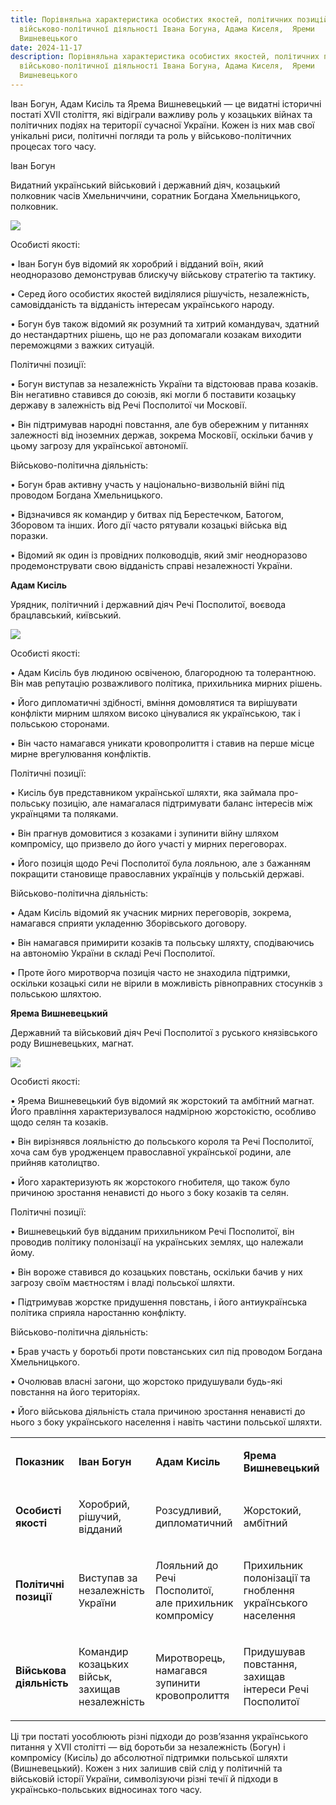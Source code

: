 ```yaml
---
title: Порівняльна характеристика особистих якостей, політичних позицій та
  військово-політичної діяльності Івана Богуна, Адама Киселя,  Яреми
  Вишневецького
date: 2024-11-17
description: Порівняльна характеристика особистих якостей, політичних позицій та
  військово-політичної діяльності Івана Богуна, Адама Киселя,  Яреми
  Вишневецького
---
```

Іван Богун, Адам Кисіль та Ярема Вишневецький — це видатні історичні постаті XVII століття, які відіграли важливу роль у козацьких війнах та політичних подіях на території сучасної України. Кожен із них мав свої унікальні риси, політичні погляди та роль у військово-політичних процесах того часу. 

Іван Богун

Видатний український військовий і державний діяч, козацький полковник часів Хмельниччини, соратник Богдана Хмельницького, полковник.

![](/uploads/завантаження.jpg)

Особисті якості:

•	Іван Богун був відомий як хоробрий і відданий воїн, який неодноразово демонстрував блискучу військову стратегію та тактику.

•	Серед його особистих якостей виділялися рішучість, незалежність, самовідданість та відданість інтересам українського народу.

•	Богун був також відомий як розумний та хитрий командувач, здатний до нестандартних рішень, що не раз допомагали козакам виходити переможцями з важких ситуацій.

Політичні позиції:

•	Богун виступав за незалежність України та відстоював права козаків. Він негативно ставився до союзів, які могли б поставити козацьку державу в залежність від Речі Посполитої чи Московії.

•	Він підтримував народні повстання, але був обережним у питаннях залежності від іноземних держав, зокрема Московії, оскільки бачив у цьому загрозу для української автономії.

Військово-політична діяльність:

•	Богун брав активну участь у національно-визвольній війні під проводом Богдана Хмельницького.

•	Відзначився як командир у битвах під Берестечком, Батогом, Зборовом та інших. Його дії часто рятували козацькі війська від поразки.

•	Відомий як один із провідних полководців, який зміг неодноразово продемонструвати свою відданість справі незалежності України.

**Адам Кисіль**

Урядник, політичний і державний діяч Речі Посполитої, воєвода брацлавський, київський.

![](/uploads/250px-adam_kisiel.png)

Особисті якості:

•	Адам Кисіль був людиною освіченою, благородною та толерантною. Він мав репутацію розважливого політика, прихильника мирних рішень.

•	Його дипломатичні здібності, вміння домовлятися та вирішувати конфлікти мирним шляхом високо цінувалися як українською, так і польською сторонами.

•	Він часто намагався уникати кровопролиття і ставив на перше місце мирне врегулювання конфліктів.

Політичні позиції:

•	Кисіль був представником української шляхти, яка займала про-польську позицію, але намагалася підтримувати баланс інтересів між українцями та поляками.

•	Він прагнув домовитися з козаками і зупинити війну шляхом компромісу, що призвело до його участі у мирних переговорах.

•	Його позиція щодо Речі Посполитої була лояльною, але з бажанням покращити становище православних українців у польській державі.

Військово-політична діяльність:

•	Адам Кисіль відомий як учасник мирних переговорів, зокрема, намагався сприяти укладенню Зборівського договору.

•	Він намагався примирити козаків та польську шляхту, сподіваючись на автономію України в складі Речі Посполитої.

•	Проте його миротворча позиція часто не знаходила підтримки, оскільки козацькі сили не вірили в можливість рівноправних стосунків з польською шляхтою.

**Ярема Вишневецький**

Державний та військовий діяч Речі Посполитої з руського князівського роду Вишневецьких, магнат.

![](/uploads/jeremi_wiśniowiecki.jpg)

Особисті якості:

•	Ярема Вишневецький був відомий як жорстокий та амбітний магнат. Його правління характеризувалося надмірною жорстокістю, особливо щодо селян та козаків.

•	Він вирізнявся лояльністю до польського короля та Речі Посполитої, хоча сам був уродженцем православної української родини, але прийняв католицтво.

•	Його характеризують як жорстокого гнобителя, що також було причиною зростання ненависті до нього з боку козаків та селян.

Політичні позиції:

•	Вишневецький був відданим прихильником Речі Посполитої, він проводив політику полонізації на українських землях, що належали йому.

•	Він вороже ставився до козацьких повстань, оскільки бачив у них загрозу своїм маєтностям і владі польської шляхти.

•	Підтримував жорстке придушення повстань, і його антиукраїнська політика сприяла наростанню конфлікту.

Військово-політична діяльність:

•	Брав участь у боротьбі проти повстанських сил під проводом Богдана Хмельницького.

•	Очолював власні загони, що жорстоко придушували будь-які повстання на його територіях.

•	Його військова діяльність стала причиною зростання ненависті до нього з боку українського населення і навіть частини польської шляхти.

<table>
 <tbody><tr>
  <td>
  <p><b><span>Показник</span></b><span><o:p></o:p></span></p>
  </td>
  <td>
  <p><b><span>Іван Богун</span></b><span><o:p></o:p></span></p>
  </td>
  <td>
  <p><b><span>Адам
  Кисіль</span></b><span><o:p></o:p></span></p>
  </td>
  <td>
  <p><b><span>Ярема
  Вишневецький</span></b><span><o:p></o:p></span></p>
  </td>
 </tr>
 <tr>
  <td>
  <p><b><span>Особисті
  якості</span></b><span><o:p></o:p></span></p>
  </td>
  <td>
  <p><span>Хоробрий,
  рішучий, відданий<o:p></o:p></span></p>
  </td>
  <td>
  <p><span>Розсудливий,
  дипломатичний<o:p></o:p></span></p>
  </td>
  <td>
  <p><span>Жорстокий,
  амбітний<o:p></o:p></span></p>
  </td>
 </tr>
 <tr>
  <td>
  <p><b><span>Політичні
  позиції</span></b><span><o:p></o:p></span></p>
  </td>
  <td>
  <p><span>Виступав
  за незалежність України<o:p></o:p></span></p>
  </td>
  <td>
  <p><span>Лояльний
  до Речі Посполитої, але прихильник компромісу<o:p></o:p></span></p>
  </td>
  <td>
  <p><span>Прихильник
  полонізації та гноблення українського населення<o:p></o:p></span></p>
  </td>
 </tr>
 <tr>
  <td>
  <p><b><span>Військова
  діяльність</span></b><span><o:p></o:p></span></p>
  </td>
  <td>
  <p><span>Командир
  козацьких військ, захищав незалежність<o:p></o:p></span></p>
  </td>
  <td>
  <p><span>Миротворець,
  намагався зупинити кровопролиття<o:p></o:p></span></p>
  </td>
  <td>
  <p><span>Придушував
  повстання, захищав інтереси Речі Посполитої<o:p></o:p></span></p>
  </td>
 </tr>
</tbody></table>

Ці три постаті уособлюють різні підходи до розв’язання українського питання у XVII столітті — від боротьби за незалежність (Богун) і компромісу (Кисіль) до абсолютної підтримки польської шляхти (Вишневецький). Кожен з них залишив свій слід у політичній та військовій історії України, символізуючи різні течії й підходи в українсько-польських відносинах того часу.